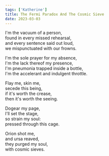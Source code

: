```yaml
---
tags: ['Katherine']
title: The Fermi Paradox And The Cosmic Sieve
date: 2023-03-03
---
```


I'm the vacuum of a person,  
found in every missed rehearsal,  
and every sentence said out loud,  
we mispunctuated with our frowns.

I'm the sole prayer for my absence,  
I'm the lack thereof my presence,  
I'm pneumonia trapped inside a bottle,  
I'm the accelerant and indulgent throttle.

Flay me, skin me,  
secede this being,  
if it's worth the crease,  
then it's worth the seeing.

Dogear my page,  
I'll set the stage,  
so strain my soul:  
pressed through this cage.

Orion shot me,  
and ursa reaved,  
they purged my soul,  
with cosmic sieves.